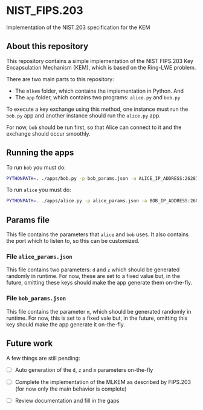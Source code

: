 # NIST_FIPS.203
Implementation of the NIST.203 specification for the KEM

## About this repository

This repository contains a simple implementation of the NIST FIPS.203 Key Encapsulation Mechanism (KEM), which is based on the Ring-LWE problem.

There are two main parts to this repository:
* The `mlkem` folder, which contains the implementation in Python. And
* The `app` folder, which contains two programs: `alice.py` and `bob.py`

To execute a key exchange using this method, one instance must run the `bob.py` app and another instance should run the `alice.py` app.

For now, `bob` should be run first, so that Alice can connect to it and the exchange should occur smoothly.

## Running the apps

To run `bob` you must do:
```bash
PYTHONPATH=. ./apps/bob.py -p bob_params.json -a ALICE_IP_ADDRESS:26287
```

To run `alice` you must do:
```bash
PYTHONPATH=. ./apps/alice.py -p alice_params.json -a BOB_IP_ADDRESS:2602
```

## Params file

This file contains the parameters that `alice` and `bob` uses. It also contains the port which to listen to, so this can be customized.

### File `alice_params.json`

This file contains two parameters: `d` and `z` which should be generated randomly in runtime. For now, these are set to a fixed value but, in the future, omitting these keys should make the app generate them on-the-fly.

### File `bob_params.json`

This file contains the parameter `m`, which should be generated randomly in runtime. For now, this is set to a fixed vale but, in the future, omitting this key should make the app generate it on-the-fly.

## Future work

A few things are still pending:
- [ ] Auto generation of the `d`, `z` and `m` parameters on-the-fly
- [ ] Complete the implementation of the MLKEM as described by FIPS.203 (for now only the main behavior is complete)
- [ ] Review documentation and fill in the gaps

